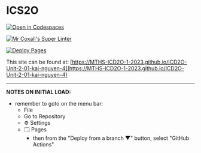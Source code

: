 # ICS2O

[![Open in Codespaces](https://classroom.github.com/assets/launch-codespace-7f7980b617ed060a017424585567c406b6ee15c891e84e1186181d67ecf80aa0.svg)](https://classroom.github.com/open-in-codespaces?assignment_repo_id=14175518)

[![Mr Coxall's Super Linter](https://github.com/MTHS-ICD2O-1-2023/ICD2O-Unit-2-01-kai-nguyen-4/workflows/Mr%20Coxall's%20Super%20Linter/badge.svg)](https://github.com/MTHS-ICD2O-1-2023/ICD2O-Unit-2-01-kai-nguyen-4/actions)

[![Deploy Pages](https://github.com/MTHS-ICD2O-1-2023/ICD2O-Unit-2-01-kai-nguyen-4/workflows/Deploy%20Pages/badge.svg)](https://github.com/MTHS-ICD2O-1-2023/ICD2O-Unit-2-01-kai-nguyen-4/actions)

This site can be found at: [https://MTHS-ICD2O-1-2023.github.io/ICD2O-Unit-2-01-kai-nguyen-4](https://MTHS-ICD2O-1-2023.github.io/ICD2O-Unit-2-01-kai-nguyen-4)

---

**NOTES ON INITIAL LOAD:**
- remember to goto on the menu bar:
  - File
  - Go to Repository
  - ⚙ Settings
  - 🗔 Pages
    - then from the "Deploy from a branch ▼" button, select "GitHub Actions"
